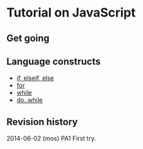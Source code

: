 Tutorial on JavaScript
==============================



Get going
------------------------------



Language constructs
------------------------------

* [if, elseif, else](if.md)
* [for](for.md)
* [while](while.md)
* [do..while](do_while.md)



Revision history
------------------------------

2014-06-02 (mos) PA1 First try.

